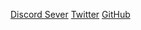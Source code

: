 [Discord Sever](https://discord.gg/Rw2FdYw5dK)
[Twitter](https://twitter.com/piko_studios)
[GitHub](https://github.com/pikostudios)